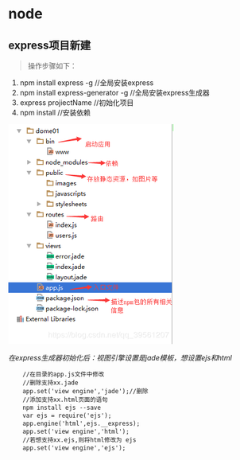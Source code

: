 # node 

## express项目新建 
> 操作步骤如下：
1. npm install express -g //全局安装express
2. npm install express-generator -g //全局安装express生成器
3. express projiectName //初始化项目
4. npm install //安装依赖

![项目生成结构](./expressBuild1/img/express.png)

_在express生成器初始化后：视图引擎设置是jade模板，想设置ejs和html_

```
    //在目录的app.js文件中修改
    //删除支持xx.jade
    app.set('view engine','jade');//删除
    //添加支持xx.html页面的语句
    npm install ejs --save 
    var ejs = require('ejs');
    app.engine('html',ejs.__express);
    app.set('view engine','html');
    //若想支持xx.ejs,则将html修改为 ejs 
    app.set('view engine','ejs');

    
```
